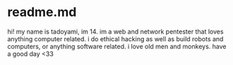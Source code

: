 # readme.md
hi! my name is tadoyami, im 14. im a web and network pentester that loves anything computer related. i do ethical hacking as well as build robots and computers, or anything software related. i love old men and monkeys. have a good day <33
